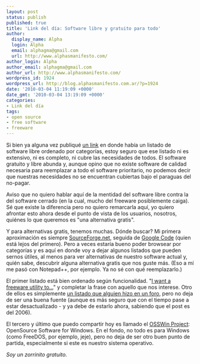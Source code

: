 ```yaml
---
layout: post
status: publish
published: true
title: 'Link del día: Software libre y gratuito para todo'
author:
  display_name: Alpha
  login: Alpha
  email: alphagma@gmail.com
  url: http://www.alphasmanifesto.com/
author_login: Alpha
author_email: alphagma@gmail.com
author_url: http://www.alphasmanifesto.com/
wordpress_id: 1924
wordpress_url: http://blog.alphasmanifesto.com.ar/?p=1924
date: '2010-03-04 11:19:09 +0000'
date_gmt: '2010-03-04 13:19:09 +0000'
categories:
- Link del día
tags:
- open source
- free software
- freeware
---
```


Si bien ya alguna vez publiqué [un link](https://blog.alphasmanifesto.com.ar/2009/08/21/link-of-the-day-awesome-free-software/) en donde había un listado de software libre ordenado por categorías, estoy seguro que ese listado ni es extensivo, ni es completo, ni cubre las necesidades de todos. El software gratuito y libre abunda y, aunque opino que no existe software de calidad necesaria para reemplazar a todo el software prioritario, no podemos decir que nuestras necesidades no se encuentran cubiertas bajo el paraguas del no-pagar.

Aviso que no quiero hablar aquí de la mentidad del software libre contra la del software cerrado (en la cual, mucho del freeware posiblemente caiga). Sé que existe la diferencia pero no quiero remarcarla aquí, yo quiero afrontar esto ahora desde el punto de vista de los usuarios, nosotros, quiénes lo que queremos es "una alternativa gratis".

Y para alternativas gratis, tenemos muchas. Dónde buscar? Mi primera aproximación es siempre [SourceForge.net](http://sourceforge.net/), seguida de [Google Code](http://code.google.com/) (quien está lejos del primero). Pero a veces estaría bueno poder browsear por categorías y es aquí en donde voy a dejar algunos listados que pueden sernos útiles, al menos para ver alternativas de nuestro software actual y, quién sabe, descubrir alguna alternativa gratis que nos guste más. (Eso a mí me pasó con Notepad++, por ejemplo. Ya no sé con qué reemplazarlo.)

El primer listado está bien ordenado según funcionalidad. "[I want a freeware utility to...](http://www.clipclip.org/ky1008/clips/detail/13829)" y completar la frase con aquello que nos interese. Otro de ellos es simplemente [un listado que alguien hizo en un foro](http://www.smosh.com/forums/index.php?showtopic=2389), pero no deja de ser una buena fuente (aunque es más seguro que con el tiempo pase a estar desactualizado - y ya debe de estarlo ahora, sabiendo que el post es del 2006).

El tercero y último que puedo compartir hoy es llamado el [OSSWin Project](http://osswin.sourceforge.net/): OpenSource Software for Windows. En el fondo, no todo es para Windows (como FreeDOS, por ejemplo, jeje), pero no deja de ser otro buen punto de partida, especialmente si este es nuestro sistema operativo.

_Soy un zorrinito gratuito._
